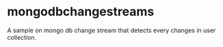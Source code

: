 # mongodbchangestreams
A sample on mongo db change stream that detects every changes in user collection.
